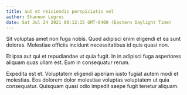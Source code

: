 ```yaml
---
title: aut et reiciendis perspiciatis vel
author: Shannon Legros
date: Sat Jul 24 2021 00:12:15 GMT-0400 (Eastern Daylight Time)
---
```

Sit voluptas amet non fuga nobis. Quod adipisci enim eligendi et ea sunt dolores. Molestiae officiis incidunt necessitatibus id quis quasi non.

 Et ipsa aut qui et repudiandae ut quia fugit. In in adipisci fuga asperiores aliquam quas ullam est. Eum in consequatur rerum.

 Expedita est et. Voluptatem eligendi aperiam iusto fugiat autem modi et molestias. Eos dolorem dolor molestiae voluptas voluptatem ut quia consequatur. Quisquam quasi odio impedit saepe fugit tenetur aliquam.